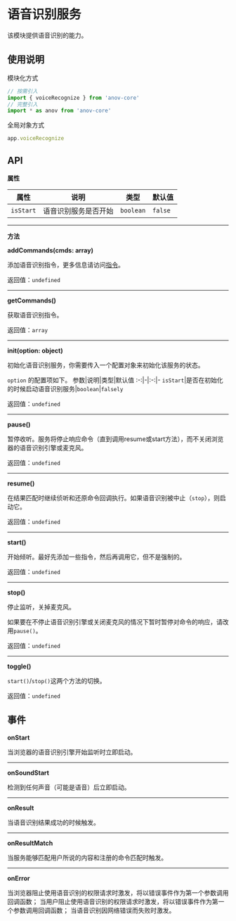 # 语音识别服务

该模块提供语音识别的能力。

## 使用说明

模块化方式

```javascript
// 按需引入
import { voiceRecognize } from 'anov-core'
// 完整引入
import * as anov from 'anov-core'
```

全局对象方式

```javascript
app.voiceRecognize
```

## API

**属性**

|   属性    | 说明                 |   类型    | 默认值  |
| :-------: | -------------------- | :-------: | ------- |
| `isStart` | 语音识别服务是否开始 | `boolean` | `false` |

---
**方法**

**addCommands(cmds: array)**

添加语音识别指令，更多信息请访问[指令]()。

返回值：`undefined`

---

**getCommands()**

获取语音识别指令。

返回值：`array`

---

**init(option: object)**

初始化语音识别服务，你需要传入一个配置对象来初始化该服务的状态。

`option` 的配置项如下。
参数|说明|类型|默认值
:-:|-|:-:|-
`isStart`|是否在初始化的时候启动语音识别服务|`boolean`|`falsely`

返回值：`undefined`

---

**pause()**

暂停收听。服务将停止响应命令（直到调用resume或start方法），而不关闭浏览器的语音识别引擎或麦克风。

返回值：`undefined`

---

**resume()**

在结果匹配时继续侦听和还原命令回调执行。如果语音识别被中止（`stop`），则启动它。

返回值：`undefined`

---

**start()**

开始倾听。最好先添加一些指令，然后再调用它，但不是强制的。

返回值：`undefined`

---

**stop()**

停止监听，关掉麦克风。

如果要在不停止语音识别引擎或关闭麦克风的情况下暂时暂停对命令的响应，请改用`pause()`。

返回值：`undefined`

---

**toggle()**

`start()`/`stop()`这两个方法的切换。

返回值：`undefined`

## 事件

**onStart**

当浏览器的语音识别引擎开始监听时立即启动。

---

**onSoundStart**

检测到任何声音（可能是语音）后立即启动。

---

**onResult**

当语音识别结果成功的时候触发。

---

**onResultMatch**

当服务能够匹配用户所说的内容和注册的命令匹配时触发。

---

**onError**

当浏览器阻止使用语音识别的权限请求时激发，将以错误事件作为第一个参数调用回调函数；
当用户阻止使用语音识别的权限请求时激发，将以错误事件作为第一个参数调用回调函数；
当语音识别因网络错误而失败时激发。
